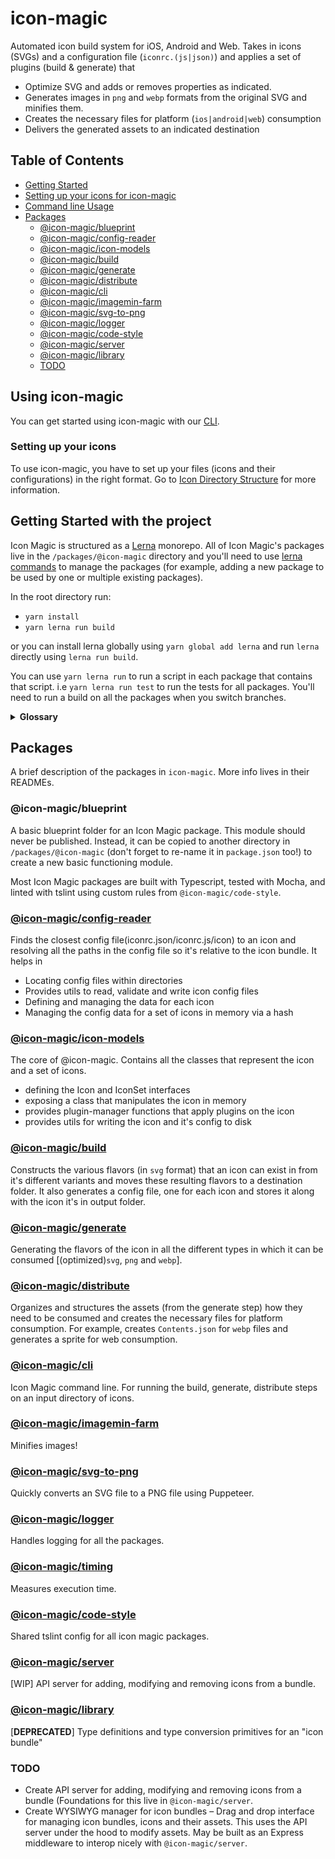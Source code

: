 # icon-magic

Automated icon build system for iOS, Android and Web. Takes in icons (SVGs) and a configuration file
(`iconrc.(js|json)`) and applies a set of plugins (build & generate) that

- Optimize SVG and adds or removes properties as indicated.
- Generates images in `png` and `webp` formats from the original SVG and minifies them.
- Creates the necessary files for platform (`ios|android|web`) consumption
- Delivers the generated assets to an indicated destination

## Table of Contents

- [Getting Started](#getting-started)
- [Setting up your icons for icon-magic](#setting-up-your-icons-for-icon-magic)
- [Command line Usage](#command-line-usage)
- [Packages](#packages)
  - [@icon-magic/blueprint](#icon-magicblueprint)
  - [@icon-magic/config-reader](#icon-magicconfig-reader)
  - [@icon-magic/icon-models](#icon-magicicon-models)
  - [@icon-magic/build](#icon-magicbuild)
  - [@icon-magic/generate](#icon-magicgenerate)
  - [@icon-magic/distribute](#icon-magicdistribute)
  - [@icon-magic/cli](#icon-magiccli)
  - [@icon-magic/imagemin-farm](#icon-magicimagemin-farm)
  - [@icon-magic/svg-to-png](#icon-magicsvg-to-png)
  - [@icon-magic/logger](#icon-magiclogger)
  - [@icon-magic/code-style](#icon-magiccode-style)
  - [@icon-magic/server](#icon-magicserver)
  - [@icon-magic/library](#icon-magiclibrary)
  - [TODO](#todo)

## Using icon-magic

You can get started using icon-magic with our [CLI](packages/@icon-magic/cli).

### Setting up your icons

To use icon-magic, you have to set up your files (icons and their configurations) in the right format. Go to [Icon Directory Structure](./icon-dir-structure.md) for more information.

## Getting Started with the project

Icon Magic is structured as a [Lerna](https://github.com/lerna/lerna) monorepo. All of Icon Magic's packages live in the `/packages/@icon-magic` directory and you'll need to use [lerna commands](https://github.com/lerna/lerna/tree/master/commands) to manage the packages (for example, adding a new package to be used by one or multiple existing packages).

In the root directory run:

- `yarn install`
- `yarn lerna run build`

or you can install lerna globally using `yarn global add lerna` and run `lerna` directly using `lerna run build`.

You can use `yarn lerna run` to run a script in each package that contains that script. i.e `yarn lerna run test` to run the tests for all packages. You'll need to run a build on all the packages when you switch branches.

<details>
  <summary><strong>Glossary</strong></summary>
  <p>

- **Asset**: A single file containing a logo/image. Assets can be of multiple
  types .svg, .png, .webp
- **Variant**: a version of the icon that has its own underlying path elements.
  Variants are always of .svg type and form the input of the entire icon build
  process.
- **Icon**: The class representing a group of variants that belong to the same
  icon. For example, two variants of the home icon can be a filled version and
  an outline version of the same home icon. Within the file system, an icon is a
  directory that consists of all the variant assets and a corresponding
  iconrc.json config file.
- **iconrc.(js|json)** A config file for a single icon or a group of icons with
  paths to the various icon directories and their variants at minimum. The
  config further be caustomaized
- **Flavor**: An asset obtained after applying build/generate plugins on the
  source .svg file. A flavor will also contain assets for each type, i. e.,
  paths to the .svg, .png and .webp version of that flavor.

  </p>
</details>

## Packages

A brief description of the packages in `icon-magic`. More info lives in their READMEs.

### @icon-magic/blueprint

A basic blueprint folder for an Icon Magic package. This module should never be published. Instead, it can be copied to another directory in `/packages/@icon-magic` (don't forget to re-name it in `package.json` too!) to create a new basic functioning module.

Most Icon Magic packages are built with Typescript, tested with Mocha, and linted with tslint using custom rules from `@icon-magic/code-style`.

### [@icon-magic/config-reader](packages/@icon-magic/config-reader)

Finds the closest config file(iconrc.json/iconrc.js/icon) to an icon and resolving all the paths in the
config file so it's relative to the icon bundle. It helps in

- Locating config files within directories
- Provides utils to read, validate and write icon config files
- Defining and managing the data for each icon
- Managing the config data for a set of icons in memory via a hash

### [@icon-magic/icon-models](packages/@icon-magic/icon-models)

The core of @icon-magic. Contains all the classes that represent the icon and a set of icons.

- defining the Icon and IconSet interfaces
- exposing a class that manipulates the icon in memory
- provides plugin-manager functions that apply plugins on the icon
- provides utils for writing the icon and it's config to disk

### [@icon-magic/build](packages/@icon-magic/build)

Constructs the various flavors (in `svg` format) that an icon can exist in from it's different variants and moves these resulting flavors to a destination folder. It also generates a config file, one for each icon and stores it along with the icon it's in output folder.

### [@icon-magic/generate](packages/@icon-magic/generate)

Generating the flavors of the icon in all the different types in which it can be consumed [(optimized)`svg`, `png` and `webp`].

### [@icon-magic/distribute](packages/@icon-magic/distribute)

Organizes and structures the assets (from the generate step) how they need to be consumed and creates the necessary files for platform consumption. For example, creates `Contents.json` for `webp` files and generates a sprite for web consumption.

### [@icon-magic/cli](packages/@icon-magic/cli)

Icon Magic command line. For running the build, generate, distribute steps on an input directory of icons.

### [@icon-magic/imagemin-farm](packages/@icon-magic/imagemin-farm)

Minifies images!

### [@icon-magic/svg-to-png](packages/@icon-magic/svg-to-png)

Quickly converts an SVG file to a PNG file using Puppeteer.

### [@icon-magic/logger](packages/@icon-magic/logger)

Handles logging for all the packages.

### [@icon-magic/timing](packages/@icon-magic/timing)

Measures execution time.

### [@icon-magic/code-style](packages/@icon-magic/code-style)

Shared tslint config for all icon magic packages.

### [@icon-magic/server](packages/@icon-magic/server)

[WIP] API server for adding, modifying and removing icons from a bundle.

### [@icon-magic/library](packages/@icon-magic/library)

[**DEPRECATED**] Type definitions and type conversion primitives for an "icon bundle"

### TODO

- Create API server for adding, modifying and removing icons from a bundle (Foundations for this live in `@icon-magic/server`.
- Create WYSIWYG manager for icon bundles – Drag and drop interface for managing
  icon bundles, icons and their assets. This uses the API server under the hood
  to modify assets. May be built as an Express middleware to interop nicely with
  `@icon-magic/server`.
